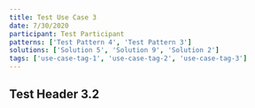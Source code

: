 ```yaml
---
title: Test Use Case 3
date: 7/30/2020
participant: Test Participant
patterns: ['Test Pattern 4', 'Test Pattern 3']
solutions: ['Solution 5', 'Solution 9', 'Solution 2']
tags: ['use-case-tag-1', 'use-case-tag-2', 'use-case-tag-3']
---
```


<Content chunks={2} />

## Test Header 3.2

<Content chunks={2} />